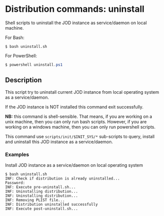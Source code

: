 # Distribution commands: uninstall

Shell scripts to uninstall the JOD instance as service/daemon on local machine.

For Bash:

```shell
$ bash uninstall.sh
```

For PowerShell:

```powershell
$ powershell uninstall.ps1
```

## Description

This script try to uninstall current JOD instance from local operating system as a service/daemon.

If the JOD instance is NOT installed this command exit successfully.

**NB:** this command is shell-sensible. That means, if you are working on a unix machine, then you can only run bash scripts. However, if you are working on a windows machine, then you can only run powershell scripts.

This command use ```scripts/init/$INIT_SYS/*``` sub-scripts to query, install and uninstall this JOD instance as a service/daemon. 

### Examples

Install JOD instance as a service/daemon on local operating system
```shell
$ bash uninstall.sh
INF: Check if distribution is already uninstalled...
Password:
INF: Execute pre-uninstall.sh...
INF: Uninstalling distribution...
INF: Uninstalling distribution...
INF: Removing PLIST file...
INF: Distribution uninstalled successfully
INF: Execute post-uninstall.sh...
```
